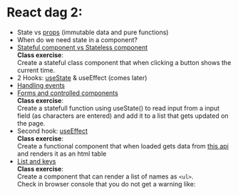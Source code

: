 # React dag 2:
- State vs [props](https://reactjs.org/docs/components-and-props.html#props-are-read-only) (immutable data and pure functions)
- When do we need state in a component?
- [Stateful component vs Stateless component](https://reactjs.org/docs/hooks-state.html#equivalent-class-example)  
**Class exercise**:   
Create a stateful class component that when clicking a button shows the current time.
- 2 Hooks: [useState](https://reactjs.org/docs/hooks-state.html) & useEffect (comes later)
- [Handling events](https://reactjs.org/docs/handling-events.html)
- [Forms and controlled components](https://reactjs.org/docs/forms.html#controlled-components)  
**Class exercise**:   
Create a statefull function using useState() to read input from a input field (as characters are entered) and add it to a list that gets updated on the page.
- Second hook: [useEffect](https://reactjs.org/docs/hooks-effect.html)  
**Class exercise**:   
Create a functional component that when loaded gets data from [this api](https://jsonplaceholder.typicode.com/albums) and renders it as an html table  
- [List and keys](https://reactjs.org/docs/lists-and-keys.html#basic-list-component)   
**Class exercise**:  
Create a component that can render a list of names as `<ul>`.  
Check in browser console that you do not get a warning like: 
